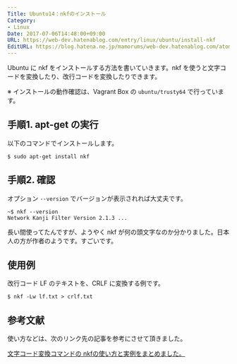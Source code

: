 ```yaml
---
Title: Ubuntu14：nkfのインストール
Category:
- Linux
Date: 2017-07-06T14:48:00+09:00
URL: https://web-dev.hatenablog.com/entry/linux/ubuntu/install-nkf
EditURL: https://blog.hatena.ne.jp/mamorums/web-dev.hatenablog.com/atom/entry/8599973812277282155
---
```


Ubuntu に nkf をインストールする方法を書いていきます。nkf を使うと文字コードを変換したり、改行コードを変換したりできます。

※ インストールの動作確認は、Vagrant Box の `ubuntu/trusty64` で行っています。


## 手順1. apt-get の実行
以下のコマンドでインストールします。

```
$ sudo apt-get install nkf
```


## 手順2. 確認
オプション `--version` でバージョンが表示されれば大丈夫です。

```
~$ nkf --version
Network Kanji Filter Version 2.1.3 ...
```

長い間使ってたんですが、ようやく nkf が何の頭文字なのか分かりました。日本人の方が作者のようです。すごいです。


## 使用例
改行コード LF のテキストを、CRLF に変換する例です。

```
$ nkf -Lw lf.txt > crlf.txt
```


## 参考文献
使い方などは、次のリンク先の記事を参考にさせて頂きました。

[文字コード変換コマンドの nkfの使い方と実例をまとめました。](http://takuya-1st.hatenablog.jp/entry/20100511/1273585953)
